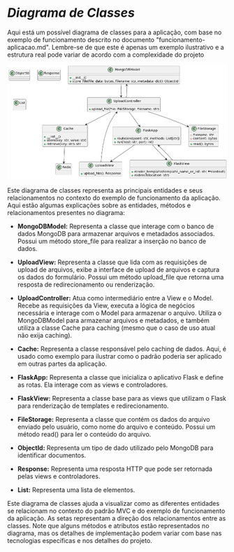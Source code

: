 # _Diagrama de Classes_

Aqui está um possível diagrama de classes para a aplicação, com base no exemplo de funcionamento descrito no documento "funcionamento-aplicacao.md". Lembre-se de que este é apenas um exemplo ilustrativo e a estrutura real pode variar de acordo com a complexidade do projeto

![Diagrama de Classes](media/esboco.png)

Este diagrama de classes representa as principais entidades e seus relacionamentos no contexto do exemplo de funcionamento da aplicação. Aqui estão algumas explicações sobre as entidades, métodos e relacionamentos presentes no diagrama:

- **MongoDBModel:** Representa a classe que interage com o banco de dados MongoDB para armazenar arquivos e metadados associados. Possui um método store_file para realizar a inserção no banco de dados.

- **UploadView:** Representa a classe que lida com as requisições de upload de arquivos, exibe a interface de upload de arquivos e captura os dados do formulário. Possui um método upload_file que retorna uma resposta de redirecionamento ou renderização.

- **UploadController:** Atua como intermediário entre a View e o Model. Recebe as requisições da View, executa a lógica de negócios necessária e interage com o Model para armazenar o arquivo. Utiliza o MongoDBModel para armazenar arquivos e metadados, e também utiliza a classe Cache para caching (mesmo que o caso de uso atual não exija caching).

- **Cache:** Representa a classe responsável pelo caching de dados. Aqui, é usado como exemplo para ilustrar como o padrão poderia ser aplicado em outras partes da aplicação.

- **FlaskApp:** Representa a classe que inicializa o aplicativo Flask e define as rotas. Ela interage com as views e controladores.

- **FlaskView:** Representa a classe base para as views que utilizam o Flask para renderização de templates e redirecionamento.

- **FileStorage:** Representa a classe que contém os dados do arquivo enviado pelo usuário, como nome do arquivo e conteúdo. Possui um método read() para ler o conteúdo do arquivo.

- **ObjectId:** Representa um tipo de dado utilizado pelo MongoDB para identificar documentos.

- **Response:** Representa uma resposta HTTP que pode ser retornada pelas views e controladores.

- **List:** Representa uma lista de elementos.

Este diagrama de classes ajuda a visualizar como as diferentes entidades se relacionam no contexto do padrão MVC e do exemplo de funcionamento da aplicação. As setas representam a direção dos relacionamentos entre as classes. Note que alguns métodos e atributos estão representados no diagrama, mas os detalhes de implementação podem variar com base nas tecnologias específicas e nos detalhes do projeto.
